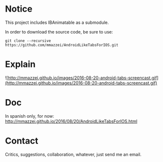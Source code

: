 # Notice

This project includes IBAnimatable as a submodule.

In order to download the source code, be sure to use:

    git clone --recursive https://github.com/mmazzei/AndroidLikeTabsForIOS.git

# Explain

![http://mmazzei.github.io/images/2016-08-20-android-tabs-screencast.gif](http://mmazzei.github.io/images/2016-08-20-android-tabs-screencast.gif)

# Doc

In spanish only, for now: http://mmazzei.github.io/2016/08/20/AndroidLikeTabsForIOS.html

# Contact

Critics, suggestions, collaboration, whatever, just send me an email.
